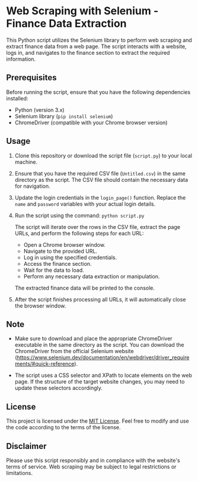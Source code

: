 # Web Scraping with Selenium - Finance Data Extraction

This Python script utilizes the Selenium library to perform web scraping and extract finance data from a web page. The script interacts with a website, logs in, and navigates to the finance section to extract the required information. 

## Prerequisites

Before running the script, ensure that you have the following dependencies installed:

- Python (version 3.x)
- Selenium library (`pip install selenium`)
- ChromeDriver (compatible with your Chrome browser version)

## Usage

1. Clone this repository or download the script file (`script.py`) to your local machine.

2. Ensure that you have the required CSV file (`Untitled.csv`) in the same directory as the script. The CSV file should contain the necessary data for navigation.

3. Update the login credentials in the `login_page()` function. Replace the `name` and `password` variables with your actual login details.

4. Run the script using the command: `python script.py`

   The script will iterate over the rows in the CSV file, extract the page URLs, and perform the following steps for each URL:

   - Open a Chrome browser window.
   - Navigate to the provided URL.
   - Log in using the specified credentials.
   - Access the finance section.
   - Wait for the data to load.
   - Perform any necessary data extraction or manipulation.

   The extracted finance data will be printed to the console.

5. After the script finishes processing all URLs, it will automatically close the browser window.

## Note

- Make sure to download and place the appropriate ChromeDriver executable in the same directory as the script. You can download the ChromeDriver from the official Selenium website (https://www.selenium.dev/documentation/en/webdriver/driver_requirements/#quick-reference).

- The script uses a CSS selector and XPath to locate elements on the web page. If the structure of the target website changes, you may need to update these selectors accordingly.

## License

This project is licensed under the [MIT License](LICENSE). Feel free to modify and use the code according to the terms of the license.

## Disclaimer

Please use this script responsibly and in compliance with the website's terms of service. Web scraping may be subject to legal restrictions or limitations.
